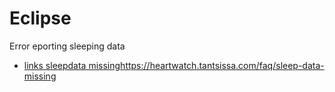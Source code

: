 # Eclipse
Error eporting sleeping data
* [links sleepdata missing](https://heartwatch.tantsissa.com/faq/sleep-data-missing)https://heartwatch.tantsissa.com/faq/sleep-data-missing
